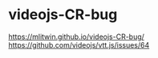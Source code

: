 # videojs-CR-bug

https://mlitwin.github.io/videojs-CR-bug/
https://github.com/videojs/vtt.js/issues/64
